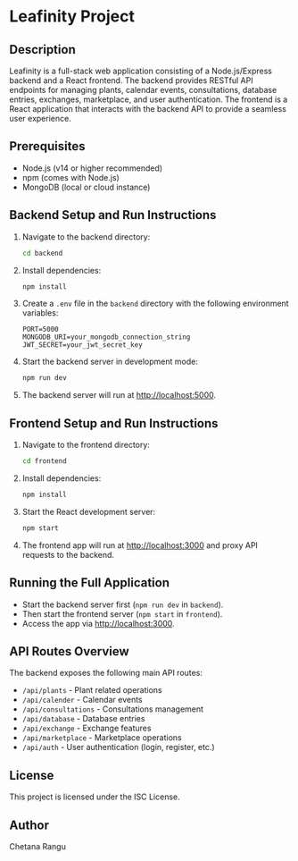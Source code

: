 # Leafinity Project

## Description
Leafinity is a full-stack web application consisting of a Node.js/Express backend and a React frontend. The backend provides RESTful API endpoints for managing plants, calendar events, consultations, database entries, exchanges, marketplace, and user authentication. The frontend is a React application that interacts with the backend API to provide a seamless user experience.

## Prerequisites
- Node.js (v14 or higher recommended)
- npm (comes with Node.js)
- MongoDB (local or cloud instance)

## Backend Setup and Run Instructions

1. Navigate to the backend directory:
   ```bash
   cd backend
   ```

2. Install dependencies:
   ```bash
   npm install
   ```

3. Create a `.env` file in the `backend` directory with the following environment variables:
   ```
   PORT=5000
   MONGODB_URI=your_mongodb_connection_string
   JWT_SECRET=your_jwt_secret_key
   ```

4. Start the backend server in development mode:
   ```bash
   npm run dev
   ```

5. The backend server will run at [http://localhost:5000](http://localhost:5000).

## Frontend Setup and Run Instructions

1. Navigate to the frontend directory:
   ```bash
   cd frontend
   ```

2. Install dependencies:
   ```bash
   npm install
   ```

3. Start the React development server:
   ```bash
   npm start
   ```

4. The frontend app will run at [http://localhost:3000](http://localhost:3000) and proxy API requests to the backend.

## Running the Full Application

- Start the backend server first (`npm run dev` in `backend`).
- Then start the frontend server (`npm start` in `frontend`).
- Access the app via [http://localhost:3000](http://localhost:3000).

## API Routes Overview

The backend exposes the following main API routes:

- `/api/plants` - Plant related operations
- `/api/calender` - Calendar events
- `/api/consultations` - Consultations management
- `/api/database` - Database entries
- `/api/exchange` - Exchange features
- `/api/marketplace` - Marketplace operations
- `/api/auth` - User authentication (login, register, etc.)

## License

This project is licensed under the ISC License.

## Author

Chetana Rangu
